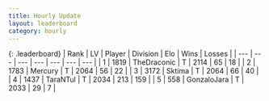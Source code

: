 ```yaml
---
title: Hourly Update
layout: leaderboard
category: hourly
---
```


{: .leaderboard}
| Rank | LV | Player | Division | Elo | Wins | Losses |
| --- | --- | --- | --- | --- | --- | --- |
| <span data-change="0">1</span> | 1819 | <span title="ID: 544310">TheDraconic</span> | T | <span data-change="0">2114</span> | <span data-change="0">65</span> | <span data-change="0">18</span> |
| <span data-change="0">2</span> | 1783 | <span title="ID: 692745">Mercury</span> | T | <span data-change="0">2064</span> | <span data-change="0">56</span> | <span data-change="0">22</span> |
| <span data-change="0">3</span> | 3172 | <span title="ID: 353063">Sktima</span> | T | <span data-change="6">2064</span> | <span data-change="1">66</span> | <span data-change="0">40</span> |
| <span data-change="0">4</span> | 1437 | <span title="ID: 285323">TaraNTul</span> | T | <span data-change="0">2034</span> | <span data-change="0">213</span> | <span data-change="0">159</span> |
| <span data-change="0">5</span> | 558 | <span title="ID: 650626">GonzaloJara</span> | T | <span data-change="0">2033</span> | <span data-change="0">29</span> | <span data-change="0">7</span> |